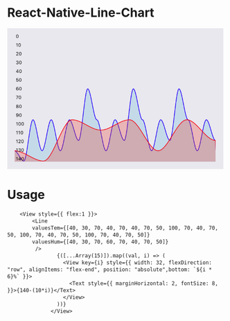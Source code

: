 # React-Native-Line-Chart



![Demo](https://github.com/Waleed-Nasir/React-Native-Line-Chart/blob/master/image.png)








# Usage 

        <View style={{ flex:1 }}>
            <Line 
            valuesTem={[40, 30, 70, 40, 70, 40, 70, 50, 100, 70, 40, 70, 50, 100, 70, 40, 70, 50, 100, 70, 40, 70, 50]}
            valuesHum={[40, 30, 70, 60, 70, 40, 70, 50]}
             />
                    {([...Array(15)]).map((val, i) => (
                      <View key={i} style={{ width: 32, flexDirection: "row", alignItems: "flex-end", position: "absolute",bottom: `${i * 6}%` }}>
                        <Text style={{ marginHorizontal: 2, fontSize: 8, }}>{140-(10*i)}</Text>
                      </View>
                    ))}
                  </View>
